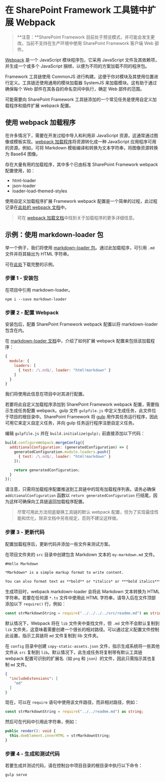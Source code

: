 # <a name="extending-webpack-in-the-sharepoint-framework-toolchain"></a>在 SharePoint Framework 工具链中扩展 Webpack

>**注意：**SharePoint Framework 目前处于预览模式，并可能会发生更改。当前不支持在生产环境中使用 SharePoint Framework 客户端 Web 部件。

[Webpack](https://webpack.github.io/) 是一个 JavaScript 模块程序包，它采用 JavaScript 文件及其依赖项，并生成一个或多个 JavaScript 捆绑，以便为不同的方案加载不同的程序包。

Framework 工具链使用 CommonJS 进行构建。这便于你对模块及其使用位置进行定义。工具链还使用通用的模块加载器 SystemJS 来加载模块。这有助于通过确保每个 Web 部件在其各自的命名空间中执行，确定 Web 部件的范围。

可能需要向 SharePoint Framework 工具链添加的一个常见任务是使用自定义加载程序和插件扩展 webpack 配置。

## <a name="using-webpack-loaders"></a>使用 webpack 加载程序
在许多情况下，需要在开发过程中导入和利用非 JavaScript 资源，这通常通过图像或模板实现。[webpack 加载程序](https://webpack.github.io/docs/loaders.html)将资源转化成一种 JavaScript 应用程序可用的资源。例如，可将 Markdown 模板编译和转换为文本字符串，将图像资源转换为 Base64 图像。

存在大量有用的加载程序，其中多个已由标准 SharePoint Framework webpack 配置使用，如：

- html-loader
- json-loader
- loader-load-themed-styles

使用自定义加载程序扩展 Framework webpack 配置是一个简单的过程，此过程记录在[此处的 webpack 文档](https://webpack.github.io/docs/loaders.html#writing-a-loader)中。

> 可在 [webpack 加载文档](https://webpack.github.io/docs/loaders.html)中找到关于加载程序的更多详细信息。

## <a name="example-using-the-markdown-loader-package"></a>示例：使用 markdown-loader 包
举一个例子，我们将使用 [markdown-loader 包](https://www.npmjs.com/package/markdown-loader)。通过此加载程序，可引用 `.md` 文件并将其输出为 HTML 字符串。

可在[此处](https://aka.ms/spfx-extend-webpack-sample)下载完整的示例。

### <a name="step-1---install-the-package"></a>步骤 1 - 安装包
在项目中引用 markdown-loader。

```
npm i --save markdown-loader 
```

### <a name="step-2---configure-webpack"></a>步骤 2 - 配置 Webpack 
安装包后，配置 SharePoint Framework webpack 配置以将 markdown-loader 包含在内。 

在 [markdown-loader 文档](https://github.com/peerigon/markdown-loader)中，介绍了如何扩展 webpack 配置来包括该加载程序：

```JavaScript
{
  module: {
    loaders: [
      { test: /\.md$/, loader: "html!markdown" }
    ]
  }
}
```

我们将使用此信息在项目中对其进行配置。 

若要将此自定义加载程序添加到 SharePoint Framework webpack 配置，需要指示生成任务配置 webpack。gulp 文件 `gulpfile.js` 中定义生成任务，此文件位于项目的根目录中。SharePoint Framework 将 [gulp](http://gulpjs.com/) 用作其任务运行程序，因此可用它来定义自定义任务，并向 gulp 任务运行程序注册自定义任务。

编辑 `gulpfile.js` 并在 `build.initialize(gulp);` 前直接添加以下代码：

```JavaScript 
build.configureWebpack.mergeConfig({ 
  additionalConfiguration: (generatedConfiguration) => { 
    generatedConfiguration.module.loaders.push([ 
      { test: /\.md$/, loader: "html!markdown" } 
    ]); 

    return generatedConfiguration; 
  } 
});
```

请注意，只需将加载程序配置推送到工具链中的现有加载程序列表。请务必确保 `additionalConfiguration` 函数以 `return generatedConfiguration` 行结尾，因为这样可确保向工具链返回加载程序配置。 

> 尽管可用此方法彻底替换工具链的默认 webpack 配置，但为了实现最佳性能和优化，除非文档中另有规定，否则不建议这样做。 

### <a name="step-3---update-your-code"></a>步骤 3 - 更新代码
配置加载程序后，更新代码并添加一些文件来测试方案。 

在项目文件夹的 `src` 目录中创建包含 Markdown 文本的 `my-markdown.md` 文件。

```md
#Hello Markdown

*Markdown* is a simple markup format to write content. 

You can also format text as **bold** or *italics* or ***bold italics***  
```

生成项目时，webpack markdown-loader 会将此 Markdown 文本转换为 HTML 字符串。若要在任何源 `*.ts` 文件中使用此 HTML 字符串，请导入后在文件顶部添加以下 `require()` 行，例如：


```TypeScript
const strMarkdownString = require("../../../../src/readme.md") as string;
```

默认情况下，Webpack 将在 `lib` 文件夹中查找文件，但 `.md` 文件不会默认复制到 `lib` 文件夹，这意味着需要创建一个很长的相对路径。可以通过定义配置文件控制此设置，指示工具链将 `md` 文件复制到 lib 文件夹。 

在 `config` 目录中创建 `copy-static-assets.json` 文件，指示生成系统将一些其他文件从 `src` 复制到 `lib`。默认情况下，此生成任务将复制带有默认工具链 webpack 配置可识别的扩展名（如 `png` 和 `json`）的文件，因此只需指示其也复制 `md` 文件。

```JSON
{
  "includeExtensions": [
    "md"
  ]
}
```

现在，可以在 `require` 语句中使用该文件路径，而非相对路径，例如：

```TypeScript
const strMarkdownString = require("../../readme.md") as string;
```
 
然后可在代码中引用此字符串，例如：

``` TypeScript
public render(): void {
  this.domElement.innerHTML = strMarkdownString;
}
```

### <a name="step-4---build-and-test-your-code"></a>步骤 4 - 生成和测试代码
若要生成并测试代码，请在控制台中项目目录的根目录中执行以下命令：

```
gulp serve
```